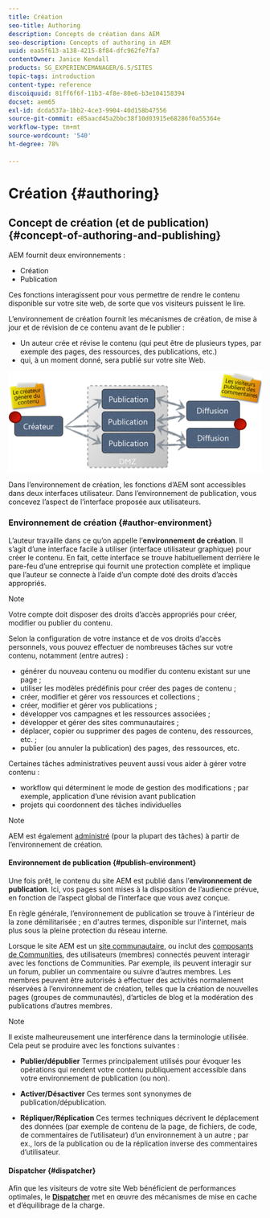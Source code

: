 ```yaml
---
title: Création
seo-title: Authoring
description: Concepts de création dans AEM
seo-description: Concepts of authoring in AEM
uuid: eaa5f613-a138-4215-8f84-dfc962fe7fa7
contentOwner: Janice Kendall
products: SG_EXPERIENCEMANAGER/6.5/SITES
topic-tags: introduction
content-type: reference
discoiquuid: 81ff6f6f-11b3-4f8e-80e6-b3e104158394
docset: aem65
exl-id: dcda537a-1bb2-4ce3-9904-40d158b47556
source-git-commit: e85aacd45a2bbc38f10d03915e68286f0a55364e
workflow-type: tm+mt
source-wordcount: '540'
ht-degree: 78%

---
```


# Création  {#authoring}

## Concept de création (et de publication) {#concept-of-authoring-and-publishing}

AEM fournit deux environnements :

* Création
* Publication

Ces fonctions interagissent pour vous permettre de rendre le contenu disponible sur votre site web, de sorte que vos visiteurs puissent le lire.

L’environnement de création fournit les mécanismes de création, de mise à jour et de révision de ce contenu avant de le publier :

* Un auteur crée et révise le contenu (qui peut être de plusieurs types, par exemple des pages, des ressources, des publications, etc.)
* qui, à un moment donné, sera publié sur votre site Web.

![Présentation des environnements](assets/chlimage_1-132.png)

Dans l’environnement de création, les fonctions d’AEM sont accessibles dans deux interfaces utilisateur. Dans l’environnement de publication, vous concevez l’aspect de l’interface proposée aux utilisateurs.

### Environnement de création {#author-environment}

L’auteur travaille dans ce qu’on appelle l’**environnement de création**. Il s’agit d’une interface facile à utiliser (interface utilisateur graphique) pour créer le contenu. En fait, cette interface se trouve habituellement derrière le pare-feu d’une entreprise qui fournit une protection complète et implique que l’auteur se connecte à l’aide d’un compte doté des droits d’accès appropriés.

>[!NOTE]
>
>Votre compte doit disposer des droits d’accès appropriés pour créer, modifier ou publier du contenu.

Selon la configuration de votre instance et de vos droits d’accès personnels, vous pouvez effectuer de nombreuses tâches sur votre contenu, notamment (entre autres) :

* générer du nouveau contenu ou modifier du contenu existant sur une page ;
* utiliser les modèles prédéfinis pour créer des pages de contenu ;
* créer, modifier et gérer vos ressources et collections ;
* créer, modifier et gérer vos publications ;
* développer vos campagnes et les ressources associées ;
* développer et gérer des sites communautaires ;
* déplacer, copier ou supprimer des pages de contenu, des ressources, etc. ;
* publier (ou annuler la publication) des pages, des ressources, etc.

Certaines tâches administratives peuvent aussi vous aider à gérer votre contenu :

* workflow qui déterminent le mode de gestion des modifications ; par exemple, application d’une révision avant publication
* projets qui coordonnent des tâches individuelles

>[!NOTE]
>
>AEM est également [administré](/help/sites-administering/home.md) (pour la plupart des tâches) à partir de l’environnement de création.

#### Environnement de publication {#publish-environment}

Une fois prêt, le contenu du site AEM est publié dans l’**environnement de publication**. Ici, vos pages sont mises à la disposition de l’audience prévue, en fonction de l’aspect global de l’interface que vous avez conçue.

En règle générale, l’environnement de publication se trouve à l’intérieur de la zone démilitarisée ; en d&#39;autres termes, disponible sur l&#39;internet, mais plus sous la pleine protection du réseau interne.

Lorsque le site AEM est un [site communautaire](/help/communities/overview.md), ou inclut des [composants de Communities](/help/communities/author-communities.md), des utilisateurs (membres) connectés peuvent interagir avec les fonctions de Communities. Par exemple, ils peuvent interagir sur un forum, publier un commentaire ou suivre d’autres membres. Les membres peuvent être autorisés à effectuer des activités normalement réservées à l’environnement de création, telles que la création de nouvelles pages (groupes de communautés), d’articles de blog et la modération des publications d’autres membres.

>[!NOTE]
>
>Il existe malheureusement une interférence dans la terminologie utilisée. Cela peut se produire avec les fonctions suivantes :
>
>* **Publier/dépublier**
>  Termes principalement utilisés pour évoquer les opérations qui rendent votre contenu publiquement accessible dans votre environnement de publication (ou non).
>
>* **Activer/Désactiver**
>  Ces termes sont synonymes de publication/dépublication.
>
>* **Répliquer/Réplication**
>  Ces termes techniques décrivent le déplacement des données (par exemple de contenu de la page, de fichiers, de code, de commentaires de l’utilisateur) d’un environnement à un autre ; par ex., lors de la publication ou de la réplication inverse des commentaires d’utilisateur.
>

#### Dispatcher {#dispatcher}

Afin que les visiteurs de votre site Web bénéficient de performances optimales, le **[Dispatcher](https://helpx.adobe.com/fr/experience-manager/dispatcher/user-guide.html)** met en œuvre des mécanismes de mise en cache et d’équilibrage de la charge.

